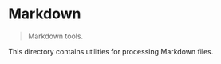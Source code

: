 # Markdown

> Markdown tools.

<!-- Section to include introductory text. Make sure to keep an empty line after the intro `section` element and another before the `/section` close. -->

<section class="intro">

This directory contains utilities for processing Markdown files.

</section>

<!-- /.intro -->

<!-- Section for all links. Make sure to keep an empty line after the `section` element and another before the `/section` close. -->

<section class="links">

</section>

<!-- /.links -->
